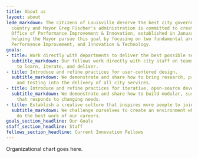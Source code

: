 ```yaml
---
title: About us
layout: about
lede_markdown: The citizens of Louisville deserve the best city government in the
  country and Mayor Greg Fischer's administration is committed to creating it. The
  Office of Performance Improvement & Innovation, established in January 2012, is
  helping the Mayor pursue this goal by focusing on two fundamental areas, Continuous
  Performance Improvement, and Innovation & Technology.
goals:
- title: Work directly with departments to deliver the best possible services.
  subtitle_markdown: Our fellows work directly with city staff on teams that are empowered
    to learn, iterate, and deliver.
- title: Introduce and refine practices for user-centered design.
  subtitle_markdown: We demonstrate and share how to bring research, prototyping,
    and testing into the delivery of all city services.
- title: Introduce and refine practices for iterative, open-source development.
  subtitle_markdown: We demonstrate and share how to build modular, sustainable software
    that responds to changing needs.
- title: Establish a creative culture that inspires more people to join the city.
  subtitle_markdown: We challenge ourselves to create an environment where we can
    do the best work of our careers.
goals_section_headline: Our Goals
staff_section_headline: Staff
fellows_section_headline: Current Innovation Fellows
---
```


Organizational chart goes here.

